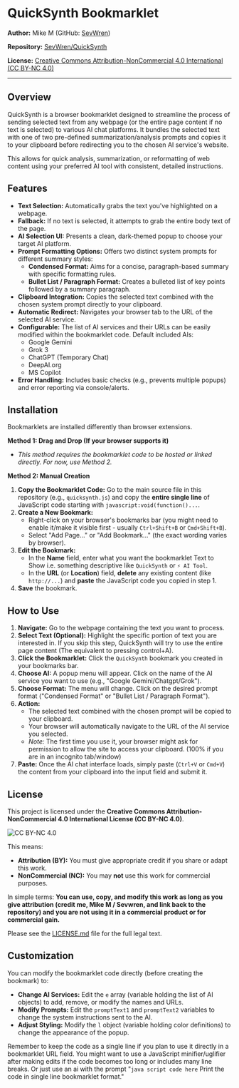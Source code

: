 # QuickSynth Bookmarklet

**Author:** Mike M (GitHub: [SevWren](https://github.com/SevWren))

**Repository:** [SevWren/QuickSynth](https://github.com/SevWren/QuickSynth)

**License:** [Creative Commons Attribution-NonCommercial 4.0 International (CC BY-NC 4.0)](https://github.com/SevWren/QuickSynth/blob/main/LICENSE)

---

## Overview

QuickSynth is a browser bookmarklet designed to streamline the process of sending selected text from any webpage (or the entire page content if no text is selected) to various AI chat platforms. It bundles the selected text with one of two pre-defined summarization/analysis prompts and copies it to your clipboard before redirecting you to the chosen AI service's website.

This allows for quick analysis, summarization, or reformatting of web content using your preferred AI tool with consistent, detailed instructions.

## Features

*   **Text Selection:** Automatically grabs the text you've highlighted on a webpage.
*   **Fallback:** If no text is selected, it attempts to grab the entire body text of the page.
*   **AI Selection UI:** Presents a clean, dark-themed popup to choose your target AI platform.
*   **Prompt Formatting Options:** Offers two distinct system prompts for different summary styles:
    *   **Condensed Format:** Aims for a concise, paragraph-based summary with specific formatting rules.
    *   **Bullet List / Paragraph Format:** Creates a bulleted list of key points followed by a summary paragraph.
*   **Clipboard Integration:** Copies the selected text combined with the chosen system prompt directly to your clipboard.
*   **Automatic Redirect:** Navigates your browser tab to the URL of the selected AI service.
*   **Configurable:** The list of AI services and their URLs can be easily modified within the bookmarklet code. Default included AIs:
    *   Google Gemini
    *   Grok 3
    *   ChatGPT (Temporary Chat)
    *   DeepAI.org
    *   MS Copilot
*   **Error Handling:** Includes basic checks (e.g., prevents multiple popups) and error reporting via console/alerts.

## Installation

Bookmarklets are installed differently than browser extensions.

**Method 1: Drag and Drop (If your browser supports it)**

*   *This method requires the bookmarklet code to be hosted or linked directly. For now, use Method 2.*

**Method 2: Manual Creation**

1.  **Copy the Bookmarklet Code:** Go to the main source file in this repository (e.g., `quicksynth.js`) and copy the **entire single line** of JavaScript code starting with `javascript:void(function()...`.
2.  **Create a New Bookmark:**
    *   Right-click on your browser's bookmarks bar (you might need to enable it/make it visible first - usually `Ctrl+Shift+B` or `Cmd+Shift+B`).
    *   Select "Add Page..." or "Add Bookmark..." (the exact wording varies by browser).
3.  **Edit the Bookmark:**
    *   In the **Name** field, enter what you want the bookmarklet Text to Show i.e. something descriptive like `QuickSynth` or `⚡️ AI Tool`.
    *   In the **URL** (or **Location**) field, **delete** any existing content (like `http://...`) and **paste** the JavaScript code you copied in step 1.
4.  **Save** the bookmark.

## How to Use

1.  **Navigate:** Go to the webpage containing the text you want to process.
2.  **Select Text (Optional):** Highlight the specific portion of text you are interested in. If you skip this step, QuickSynth will try to use the entire page content (The equivalent to pressing control+A).
3.  **Click the Bookmarklet:** Click the `QuickSynth` bookmark you created in your bookmarks bar.
4.  **Choose AI:** A popup menu will appear. Click on the name of the AI service you want to use (e.g., "Google Gemini/Chatgpt/Grok").
5.  **Choose Format:** The menu will change. Click on the desired prompt format ("Condensed Format" or "Bullet List / Paragraph Format").
6.  **Action:**
    *   The selected text combined with the chosen prompt will be copied to your clipboard.
    *   Your browser will automatically navigate to the URL of the AI service you selected.
    *   *Note:* The first time you use it, your browser might ask for permission to allow the site to access your clipboard. (100% if you are in an incognito tab/window)
7.  **Paste:** Once the AI chat interface loads, simply paste (`Ctrl+V` or `Cmd+V`) the content from your clipboard into the input field and submit it.

## License

This project is licensed under the **Creative Commons Attribution-NonCommercial 4.0 International License (CC BY-NC 4.0)**.

![CC BY-NC 4.0](https://licensebuttons.net/l/by-nc/4.0/88x31.png)

This means:

*   **Attribution (BY):** You must give appropriate credit if you share or adapt this work.
*   **NonCommercial (NC):** You may **not** use this work for commercial purposes.

In simple terms: **You can use, copy, and modify this work as long as you give attribution (credit me, Mike M / Sevwren, and link back to the repository) and you are not using it in a commercial product or for commercial gain.**

Please see the [LICENSE.md](https://github.com/SevWren/QuickSynth/blob/main/LICENSE) file for the full legal text.

## Customization

You can modify the bookmarklet code directly (before creating the bookmark) to:

*   **Change AI Services:** Edit the `e` array (variable holding the list of AI objects) to add, remove, or modify the names and URLs.
*   **Modify Prompts:** Edit the `promptText1` and `promptText2` variables to change the system instructions sent to the AI.
*   **Adjust Styling:** Modify the `l` object (variable holding color definitions) to change the appearance of the popup.

Remember to keep the code as a single line if you plan to use it directly in a bookmarklet URL field. You might want to use a JavaScript minifier/uglifier after making edits if the code becomes too long or includes many line breaks.  Or just use an ai with the prompt "```java script code here```  Print the code in single line bookmarklet format."
